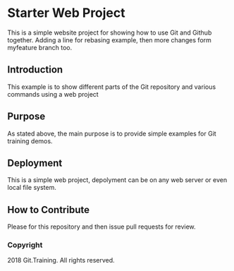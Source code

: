 # Starter Web Project

This is a simple website project for showing how to use Git and Github together. 
Adding a line for rebasing example, then
more changes form myfeature branch too.

## Introduction

This example is to show different parts of the Git repository and various commands using a web project

## Purpose

As stated above, the main purpose is to provide simple examples for Git training demos.

## Deployment

This is a simple web project, depolyment can be on any web server or even local file system.

## How to Contribute

Please for this repository and then issue pull requests for review.

### Copyright

2018 Git.Training. All rights reserved.